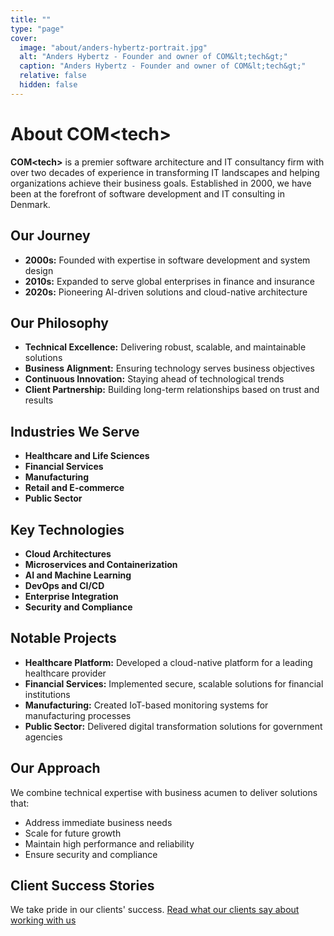 ```yaml
---
title: ""
type: "page"
cover:
  image: "about/anders-hybertz-portrait.jpg"
  alt: "Anders Hybertz - Founder and owner of COM&lt;tech&gt;"
  caption: "Anders Hybertz - Founder and owner of COM&lt;tech&gt;"
  relative: false
  hidden: false
---
```


<style>
.entry-cover, .entry-cover img {
  width: 75% !important;
  max-width: 75vw !important;
  height: auto !important;
  margin-left: auto;
  margin-right: auto;
  display: block;
}
</style>

# About COM&lt;tech&gt;


**COM&lt;tech&gt;** is a premier software architecture and IT consultancy firm with over two decades of experience in transforming IT landscapes and helping organizations achieve their business goals. Established in 2000, we have been at the forefront of software development and IT consulting in Denmark.

## Our Journey

- **2000s:** Founded with expertise in software development and system design
- **2010s:** Expanded to serve global enterprises in finance and insurance
- **2020s:** Pioneering AI-driven solutions and cloud-native architecture

## Our Philosophy

- **Technical Excellence:** Delivering robust, scalable, and maintainable solutions
- **Business Alignment:** Ensuring technology serves business objectives
- **Continuous Innovation:** Staying ahead of technological trends
- **Client Partnership:** Building long-term relationships based on trust and results

## Industries We Serve

- **Healthcare and Life Sciences**
- **Financial Services**
- **Manufacturing**
- **Retail and E-commerce**
- **Public Sector**

## Key Technologies

- **Cloud Architectures**
- **Microservices and Containerization**
- **AI and Machine Learning**
- **DevOps and CI/CD**
- **Enterprise Integration**
- **Security and Compliance**

## Notable Projects

- **Healthcare Platform:** Developed a cloud-native platform for a leading healthcare provider
- **Financial Services:** Implemented secure, scalable solutions for financial institutions
- **Manufacturing:** Created IoT-based monitoring systems for manufacturing processes
- **Public Sector:** Delivered digital transformation solutions for government agencies

## Our Approach

We combine technical expertise with business acumen to deliver solutions that:

- Address immediate business needs
- Scale for future growth
- Maintain high performance and reliability
- Ensure security and compliance

## Client Success Stories

We take pride in our clients' success. [Read what our clients say about working with us](testimonials/)